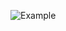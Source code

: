 ![Example](https://user-images.githubusercontent.com/102691924/220919328-46e5f077-a55f-4992-b002-136000e1a4a8.PNG)

